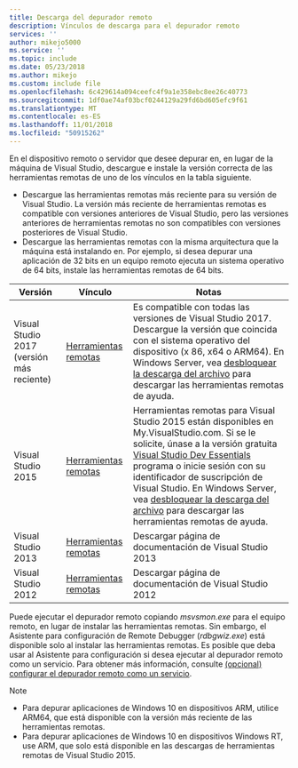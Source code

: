 ```yaml
---
title: Descarga del depurador remoto
description: Vínculos de descarga para el depurador remoto
services: ''
author: mikejo5000
ms.service: ''
ms.topic: include
ms.date: 05/23/2018
ms.author: mikejo
ms.custom: include file
ms.openlocfilehash: 6c429614a094ceefc4f9a1e358ebc8ee26c40773
ms.sourcegitcommit: 1df0ae74af03bcf0244129a29fd6bd605efc9f61
ms.translationtype: MT
ms.contentlocale: es-ES
ms.lasthandoff: 11/01/2018
ms.locfileid: "50915262"
---
```

En el dispositivo remoto o servidor que desee depurar en, en lugar de la máquina de Visual Studio, descargue e instale la versión correcta de las herramientas remotas de uno de los vínculos en la tabla siguiente.

- Descargue las herramientas remotas más reciente para su versión de Visual Studio. La versión más reciente de herramientas remotas es compatible con versiones anteriores de Visual Studio, pero las versiones anteriores de herramientas remotas no son compatibles con versiones posteriores de Visual Studio. 
- Descargue las herramientas remotas con la misma arquitectura que la máquina está instalando en. Por ejemplo, si desea depurar una aplicación de 32 bits en un equipo remoto ejecuta un sistema operativo de 64 bits, instale las herramientas remotas de 64 bits. 

|Versión|Vínculo|Notas|
|-|-|-|
|Visual Studio 2017 (versión más reciente)|[Herramientas remotas](https://visualstudio.microsoft.com/downloads/?q=remote+tools#remote-tools-for-visual-studio-2017)|Es compatible con todas las versiones de Visual Studio 2017. Descargue la versión que coincida con el sistema operativo del dispositivo (x 86, x64 o ARM64). En Windows Server, vea [desbloquear la descarga del archivo](../../debugger/remote-debugging-unblock-file-download.md) para descargar las herramientas remotas de ayuda.|
|Visual Studio 2015|[Herramientas remotas](https://my.visualstudio.com/Downloads?q=remote%20tools%20visual%20studio%202015)|Herramientas remotas para Visual Studio 2015 están disponibles en My.VisualStudio.com. Si se le solicite, únase a la versión gratuita [Visual Studio Dev Essentials](https://visualstudio.microsoft.com/dev-essentials/) programa o inicie sesión con su identificador de suscripción de Visual Studio. En Windows Server, vea [desbloquear la descarga del archivo](../../debugger/remote-debugging-unblock-file-download.md) para descargar las herramientas remotas de ayuda.|
|Visual Studio 2013|[Herramientas remotas](/previous-versions/visualstudio/visual-studio-2013/bt727f1t(v=vs.120)#Installing_the_Remote_Tools)|Descargar página de documentación de Visual Studio 2013|
|Visual Studio 2012|[Herramientas remotas](/previous-versions/visualstudio/visual-studio-2012/bt727f1t(v=vs.110)#BKMK_Installing_the_Remote_Tools)|Descargar página de documentación de Visual Studio 2012|

Puede ejecutar el depurador remoto copiando *msvsmon.exe* para el equipo remoto, en lugar de instalar las herramientas remotas. Sin embargo, el Asistente para configuración de Remote Debugger (*rdbgwiz.exe*) está disponible solo al instalar las herramientas remotas. Es posible que deba usar al Asistente para configuración si desea ejecutar al depurador remoto como un servicio. Para obtener más información, consulte [(opcional) configurar el depurador remoto como un servicio](../../debugger/remote-debugging.md#bkmk_configureService).

>[!NOTE]
>- Para depurar aplicaciones de Windows 10 en dispositivos ARM, utilice ARM64, que está disponible con la versión más reciente de las herramientas remotas.  
>- Para depurar aplicaciones de Windows 10 en dispositivos Windows RT, use ARM, que solo está disponible en las descargas de herramientas remotas de Visual Studio 2015.

